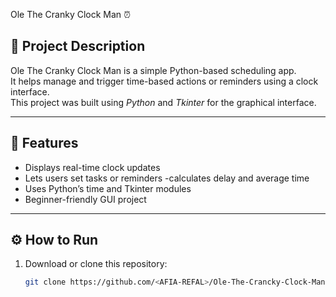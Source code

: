 Ole The Cranky Clock Man ⏰

## 🧩 Project Description
Ole The Cranky Clock Man is a simple Python-based scheduling app.  
It helps manage and trigger time-based actions or reminders using a clock interface.  
This project was built using *Python* and *Tkinter* for the graphical interface.

---

## 🚀 Features
- Displays real-time clock updates  
- Lets users set tasks or reminders 
-calculates delay and average time 
- Uses Python’s time and Tkinter modules  
- Beginner-friendly GUI project  

---

## ⚙️ How to Run
1. Download or clone this repository:
   ```bash
   git clone https://github.com/<AFIA-REFAL>/Ole-The-Crancky-Clock-Man.git